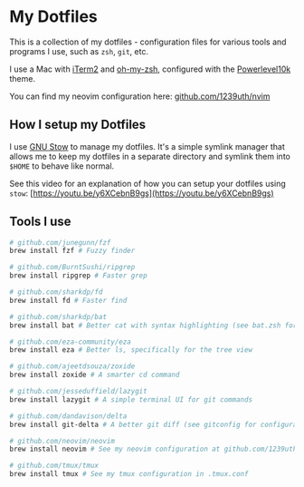 # My Dotfiles

This is a collection of my dotfiles - configuration files for various tools and programs I use, such as `zsh`, `git`, etc.

I use a Mac with [iTerm2](https://iterm2.com/) and [oh-my-zsh](https://ohmyz.sh/), configured with the [Powerlevel10k](https://github.com/romkatv/powerlevel10k) theme.

You can find my neovim configuration here: [github.com/1239uth/nvim](github.com/1239uth/nvim)

## How I setup my Dotfiles

I use [GNU Stow](https://www.gnu.org/software/stow/) to manage my dotfiles. It's a simple symlink manager that allows me to keep my dotfiles in a separate directory and symlink them into `$HOME` to behave like normal.

See this video for an explanation of how you can setup your dotfiles using `stow`: [https://youtu.be/y6XCebnB9gs](https://youtu.be/y6XCebnB9gs)

## Tools I use

```sh
# github.com/junegunn/fzf
brew install fzf # Fuzzy finder

# github.com/BurntSushi/ripgrep
brew install ripgrep # Faster grep

# github.com/sharkdp/fd
brew install fd # Faster find

# github.com/sharkdp/bat
brew install bat # Better cat with syntax highlighting (see bat.zsh for configurations)

# github.com/eza-community/eza
brew install eza # Better ls, specifically for the tree view

# github.com/ajeetdsouza/zoxide
brew install zoxide # A smarter cd command

# github.com/jesseduffield/lazygit
brew install lazygit # A simple terminal UI for git commands

# github.com/dandavison/delta
brew install git-delta # A better git diff (see gitconfig for configurations)

# github.com/neovim/neovim
brew install neovim # See my neovim configuration at github.com/1239uth/nvim

# github.com/tmux/tmux
brew install tmux # See my tmux configuration in .tmux.conf
```
